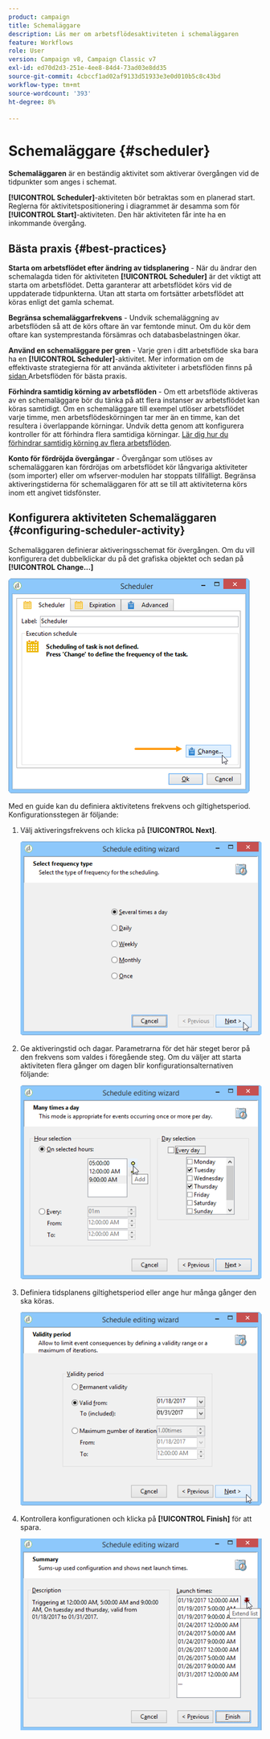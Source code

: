 ```yaml
---
product: campaign
title: Schemaläggare
description: Läs mer om arbetsflödesaktiviteten i schemaläggaren
feature: Workflows
role: User
version: Campaign v8, Campaign Classic v7
exl-id: ed70d2d3-251e-4ee8-84d4-73ad03e8dd35
source-git-commit: 4cbccf1ad02af9133d51933e3e0d010b5c8c43bd
workflow-type: tm+mt
source-wordcount: '393'
ht-degree: 8%

---
```


# Schemaläggare {#scheduler}



**Schemaläggaren** är en beständig aktivitet som aktiverar övergången vid de tidpunkter som anges i schemat.

**[!UICONTROL Scheduler]**-aktiviteten bör betraktas som en planerad start.  Reglerna för aktivitetspositionering i diagrammet är desamma som för **[!UICONTROL Start]**-aktiviteten.  Den här aktiviteten får inte ha en inkommande övergång.

## Bästa praxis {#best-practices}

**Starta om arbetsflödet efter ändring av tidsplanering** - När du ändrar den schemalagda tiden för aktiviteten **[!UICONTROL Scheduler]** är det viktigt att starta om arbetsflödet. Detta garanterar att arbetsflödet körs vid de uppdaterade tidpunkterna. Utan att starta om fortsätter arbetsflödet att köras enligt det gamla schemat.

**Begränsa schemaläggarfrekvens** - Undvik schemaläggning av arbetsflöden så att de körs oftare än var femtonde minut. Om du kör dem oftare kan systemprestanda försämras och databasbelastningen ökar.

**Använd en schemaläggare per gren** - Varje gren i ditt arbetsflöde ska bara ha en **[!UICONTROL Scheduler]**-aktivitet. Mer information om de effektivaste strategierna för att använda aktiviteter i arbetsflöden finns på [sidan ](workflow-best-practices.md#using-activities) Arbetsflöden för bästa praxis.

**Förhindra samtidig körning av arbetsflöden** - Om ett arbetsflöde aktiveras av en schemaläggare bör du tänka på att flera instanser av arbetsflödet kan köras samtidigt. Om en schemaläggare till exempel utlöser arbetsflödet varje timme, men arbetsflödeskörningen tar mer än en timme, kan det resultera i överlappande körningar. Undvik detta genom att konfigurera kontroller för att förhindra flera samtidiga körningar. [Lär dig hur du förhindrar samtidig körning av flera arbetsflöden](monitor-workflow-execution.md#preventing-simultaneous-multiple-executions).

**Konto för fördröjda övergångar** - Övergångar som utlöses av schemaläggaren kan fördröjas om arbetsflödet kör långvariga aktiviteter (som importer) eller om wfserver-modulen har stoppats tillfälligt. Begränsa aktiveringstiderna för schemaläggaren för att se till att aktiviteterna körs inom ett angivet tidsfönster.

## Konfigurera aktiviteten Schemaläggaren {#configuring-scheduler-activity}

Schemaläggaren definierar aktiveringsschemat för övergången. Om du vill konfigurera det dubbelklickar du på det grafiska objektet och sedan på **[!UICONTROL Change...]**

![](assets/s_user_segmentation_scheduler.png)

Med en guide kan du definiera aktivitetens frekvens och giltighetsperiod. Konfigurationsstegen är följande:

1. Välj aktiveringsfrekvens och klicka på **[!UICONTROL Next]**.

   ![](assets/s_user_segmentation_scheduler2.png)

1. Ge aktiveringstid och dagar. Parametrarna för det här steget beror på den frekvens som valdes i föregående steg. Om du väljer att starta aktiviteten flera gånger om dagen blir konfigurationsalternativen följande:

   ![](assets/s_user_segmentation_scheduler3.png)

1. Definiera tidsplanens giltighetsperiod eller ange hur många gånger den ska köras.

   ![](assets/s_user_segmentation_scheduler4.png)

1. Kontrollera konfigurationen och klicka på **[!UICONTROL Finish]** för att spara.

   ![](assets/s_user_segmentation_scheduler5.png)
